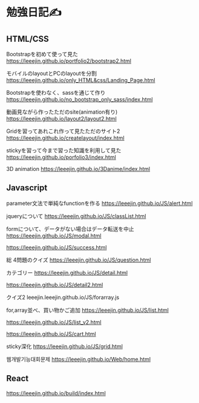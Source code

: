 # 勉強日記✍

## HTML/CSS
Bootstrapを初めて使って見た
https://leeejin.github.io/portfolio2/bootstrap2.html

モバイルのlayoutとPCのlayoutを分割
https://leeejin.github.io/only_HTML&css/Landing_Page.html

Bootstrapを使わなく、sassを通じて作り
https://leeejin.github.io/no_bootstrap_only_sass/index.html

動画見ながら作ったただのsite(animation有り)
https://leeejin.github.io/layout2/layout2.html

Gridを習ってあれこれ作って見たただのサイト2
https://leeejin.github.io/createlayout/index.html

stickyを習って今まで習った知識を利用して見た
https://leeejin.github.io/porfolio3/index.html

3D animation
https://leeejin.github.io/3Danime/index.html

## Javascript
parameter文法で単純なfunctionを作る
https://leeejin.github.io/JS/alert.html

jqueryについて
https://leeejin.github.io/JS/classList.html

formについて、データがない場合はデータ転送を中止
https://leeejin.github.io/JS/modal.html

https://leeejin.github.io/JS/success.html

総 4問題のクイズ
https://leeejin.github.io/JS/question.html

カテゴリー
https://leeejin.github.io/JS/detail.html

https://leeejin.github.io/JS/detail2.html

クイズ2
leeejin.leeejin.github.io/JS/forarray.js

for,array並べ、買い物かご追加
https://leeejin.github.io/JS/list.html

https://leeejin.github.io/JS/list_v2.html

https://leeejin.github.io/JS/cart.html

sticky深化
https://leeejin.github.io/JS/grid.html

웹개발기능대회문제
https://leeejin.github.io/Web/home.html

## React
https://leeejin.github.io/build/index.html
